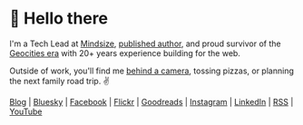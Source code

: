 # 👋 Hello there

I'm a Tech Lead at [Mindsize](https://mindsize.com), [published author](https://www.amazon.com/author/gregrickaby), and proud survivor of the [Geocities era](https://gregrickaby.com/geocities) with 20+ years experience building for the web.

Outside of work, you'll find me [behind a camera](https://flickr.com/photos/gregrickaby/), tossing pizzas, or planning the next family road trip. ✌️

[Blog](https://gregrickaby.com) | [Bluesky](https://bsky.app/profile/gregrickaby.bsky.social) | [Facebook](https://www.facebook.com/gregrickaby) | [Flickr](https://flickr.com/people/gregrickaby/) | [Goodreads](https://www.goodreads.com/author/show/16999736.Greg_Rickaby) | [Instagram](https://www.instagram.com/gregoryrickaby) | [LinkedIn](https://linkedin.com/in/gregrickaby/) | [RSS](https://gregrickaby.com/feed/) | [YouTube](https://www.youtube.com/@GregRickaby)
